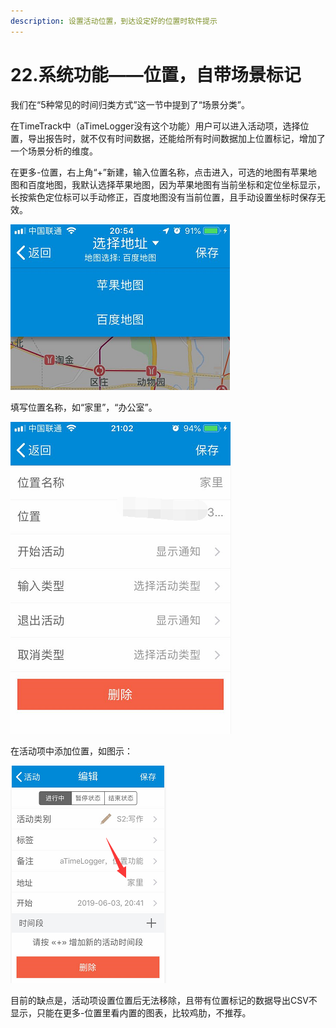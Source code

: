 ```yaml
---
description: 设置活动位置，到达设定好的位置时软件提示
---
```


# 22.系统功能——位置，自带场景标记

我们在“5种常见的时间归类方式”这一节中提到了“场景分类”。

在TimeTrack中（aTimeLogger没有这个功能）用户可以进入活动项，选择位置，导出报告时，就不仅有时间数据，还能给所有时间数据加上位置标记，增加了一个场景分析的维度。

在更多-位置，右上角“+”新建，输入位置名称，点击进入，可选的地图有苹果地图和百度地图，我默认选择苹果地图，因为苹果地图有当前坐标和定位坐标显示，长按紫色定位标可以手动修正，百度地图没有当前位置，且手动设置坐标时保存无效。

![](../.gitbook/assets/tu-pian%20%28105%29.png)

填写位置名称，如“家里”，“办公室”。

![](../.gitbook/assets/tu-pian%20%2812%29.png)

在活动项中添加位置，如图示：

![](../.gitbook/assets/tu-pian%20%28122%29.png)

目前的缺点是，活动项设置位置后无法移除，且带有位置标记的数据导出CSV不显示，只能在更多-位置里看内置的图表，比较鸡肋，不推荐。

